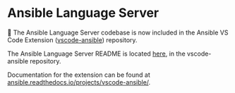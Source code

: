 # Ansible Language Server

🚧 The Ansible Language Server codebase is now included in the Ansible VS Code
Extension ([vscode-ansible](https://github.com/ansible/vscode-ansible))
repository. 

The Ansible Language Server README is located [here](https://github.com/ansible/vscode-ansible/blob/main/docs/als/README.md), in the vscode-ansible repository. 

Documentation for the extension can be found at
[ansible.readthedocs.io/projects/vscode-ansible/](https://ansible.readthedocs.io/projects/vscode-ansible/).
